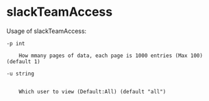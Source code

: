 # slackTeamAccess
Usage of slackTeamAccess:

    -p int
    
        How mmany pages of data, each page is 1000 entries (Max 100) (default 1)

    -u string


      	Which user to view (Default:All) (default "all")